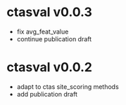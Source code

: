 # ctasval v0.0.3 
- fix avg_feat_value
- continue publication draft

# ctasval v0.0.2 
- adapt to ctas site_scoring methods
- add publication draft

